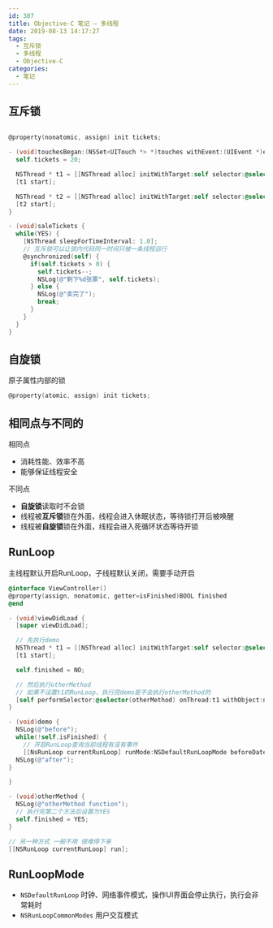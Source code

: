 ```yaml
---
id: 387
title: Objective-C 笔记 – 多线程
date: 2019-08-13 14:17:27
tags:
  - 互斥锁
  - 多线程
  - Objective-C
categories:
  - 笔记
---
```


## 互斥锁

```objective-c

@property(nonatomic, assign) init tickets;

- (void)touchesBegan:(NSSet<UITouch *> *)touches withEvent:(UIEvent *)event {
  self.tickets = 20;

  NSThread * t1 = [[NSThread alloc] initWithTarget:self selector:@selector(saleTickets) object:nil];
  [t1 start];

  NSThread * t2 = [[NSThread alloc] initWithTarget:self selector:@selector(saleTickets) object:nil];
  [t2 start];
}

- (void)saleTickets {
  while(YES) {
    [NSThread sleepForTimeInterval: 1.0];
    // 互斥锁可以让锁内代码同一时间只被一条线程运行
    @synchronized(self) {
      if(self.tickets > 0) {
        self.tickets--;
        NSLog(@"剩下%d张票", self.tickets);
      } else {
        NSLog(@"卖完了");
        break;
      }
    }
  }
}
```

<!--more-->

## 自旋锁

原子属性内部的锁

```objective-c
@property(atomic, assign) init tickets;
```

## 相同点与不同的

相同点

- 消耗性能、效率不高
- 能够保证线程安全

不同点

- **自旋锁**读取时不会锁
- 线程被**互斥锁**锁在外面，线程会进入休眠状态，等待锁打开后被唤醒
- 线程被**自旋锁**锁在外面，线程会进入死循环状态等待开锁

## RunLoop

主线程默认开启RunLoop，子线程默认关闭，需要手动开启

```objective-c
@interface ViewController()
@property(assign, nonatomic, getter=isFinished)BOOL finished
@end

- (void)viewDidLoad {
  [super viewDidLoad];

  // 先执行demo
  NSThread * t1 = [[NSThread alloc] initWithTarget:self selector:@selector(demo) object:nil];
  [t1 start];

  self.finished = NO;

  // 然后执行otherMethod
  // 如果不设置t1的RunLoop，执行完demo是不会执行otherMethod的
  [self performSelector:@selector(otherMethod) onThread:t1 withObject:nil waitUntilDone:NO];
}

- (void)demo {
  NSLog(@"before");
  while(!self.isFinished) {
    // 开启RunLoop查询当前线程有没有事件
    [[NsRunLoop currentRunLoop] runMode:NSDefaultRunLoopMode beforeDate:[NSDate dateWithTimeIntervalSinceNow:0.1]];
  NSLog(@"after");
}

}

- (void)otherMethod {
  NSLog(@"otherMethod function");
  // 执行完第二个方法后设置为YES
  self.finished = YES;
}

// 另一种方式 一般不用 很难停下来
[[NSRunLoop currentRunLoop] run];
```

## RunLoopMode

- `NSDefaultRunLoop` 时钟、网络事件模式，操作UI界面会停止执行，执行会非常耗时
- `NSRunLoopCommonModes` 用户交互模式
